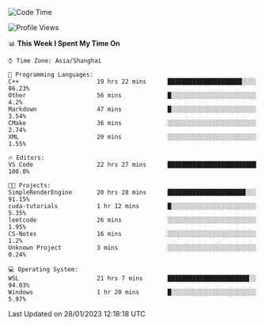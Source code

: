 <!--START_SECTION:waka-->
![Code Time](http://img.shields.io/badge/Code%20Time-621%20hrs%2021%20mins-blue)

![Profile Views](http://img.shields.io/badge/Profile%20Views-0-blue)

📊 **This Week I Spent My Time On** 

```text
⌚︎ Time Zone: Asia/Shanghai

💬 Programming Languages: 
C++                      19 hrs 22 mins      █████████████████████░░░░   86.23% 
Other                    56 mins             █░░░░░░░░░░░░░░░░░░░░░░░░   4.2% 
Markdown                 47 mins             █░░░░░░░░░░░░░░░░░░░░░░░░   3.54% 
CMake                    36 mins             ░░░░░░░░░░░░░░░░░░░░░░░░░   2.74% 
XML                      20 mins             ░░░░░░░░░░░░░░░░░░░░░░░░░   1.55%

🔥 Editors: 
VS Code                  22 hrs 27 mins      █████████████████████████   100.0%

🐱‍💻 Projects: 
SimpleRenderEngine       20 hrs 28 mins      ██████████████████████░░░   91.15% 
cuda-tutorials           1 hr 12 mins        █░░░░░░░░░░░░░░░░░░░░░░░░   5.35% 
leetcode                 26 mins             ░░░░░░░░░░░░░░░░░░░░░░░░░   1.95% 
CS-Notes                 16 mins             ░░░░░░░░░░░░░░░░░░░░░░░░░   1.2% 
Unknown Project          3 mins              ░░░░░░░░░░░░░░░░░░░░░░░░░   0.24%

💻 Operating System: 
WSL                      21 hrs 7 mins       ███████████████████████░░   94.03% 
Windows                  1 hr 20 mins        █░░░░░░░░░░░░░░░░░░░░░░░░   5.97%

```


 Last Updated on 28/01/2023 12:18:18 UTC
<!--END_SECTION:waka-->